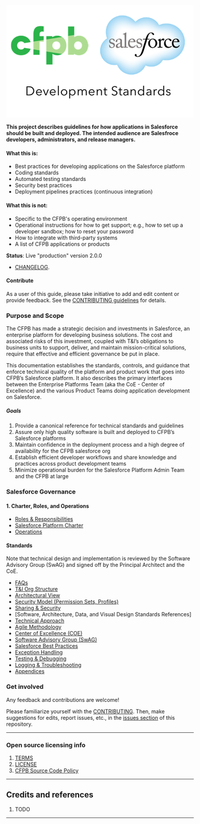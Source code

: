 
<div align="center">
<img alt="CFPB Salesforce Development Standards" src ="img/screenshot.png" />
</div>


**This project describes guidelines for how applications in Salesforce should be built and deployed. The intended audience are Salesfroce developers, administrators, and release managers.**



#### What this **is**:
 - Best practices for developing applications on the Salesforce platform
 - Coding standards
 - Automated testing standards
 - Security best practices
 - Deployment pipelines practices (continuous integration)


#### What this is **not**:
 - Specific to the CFPB's operating environment
 - Operational instructions for how to get support; e.g., how to set up a developer sandbox; how to reset your password
 - How to integrate with third-party systems
 - A list of CFPB applications or products

**Status**:  Live "production" version 2.0.0  
  - [CHANGELOG](CHANGELOG.md).

#### Contribute
As a user of this guide, please take initiative to add and edit content or
provide feedback.  See
the [CONTRIBUTING guidelines](CONTRIBUTING.md) for details.

### Purpose and Scope

The CFPB has made a strategic decision and investments in Salesforce,
an enterprise platform for developing business solutions.
The cost and associated risks of this investment,
coupled with T&I’s obligations to business units to support, deliver, and maintain mission-critical solutions,
require that effective and efficient governance be put in place.

This documentation establishes the standards, controls, and guidance
that enforce technical quality of the platform and product work that goes into CFPB’s Salesforce platform.
It also describes the primary interfaces between the Enterprise Platforms Team (aka the CoE - Center of Excellence)
and the various Product Teams doing application development on Salesforce.

##### Goals

1. Provide a canonical reference for technical standards and guidelines
1. Assure only high quality software is built and deployed to CFPB’s Salesforce platforms
1. Maintain confidence in the deployment process and a high degree of availability for the CFPB salesforce org
1. Establish efficient developer workflows and share knowledge and practices across product development teams
1. Minimize operational burden for the Salesforce Platform Admin Team and the CFPB at large


### Salesforce Governance

#### 1. Charter, Roles, and Operations
- [Roles & Responsibilities](/_pages/roles-&-responsibilities.md)
- [Salesforce Platform Charter](/_pages/mission-vision.md)
- [Operations](/_pages/operations.md)


#### Standards

Note that technical design and implementation is reviewed by the Software Advisory Group (SwAG) 
and signed off by the Principal Architect and the CoE.

- [FAQs](/_pages/FAQs.md)
- [T&I Org Structure](/_pages/Org-Chart.md)
- [Architectural View](/_pages/architecture-view.md)
- [Security Model (Permission Sets, Profiles)](/_pages/Security-Model-(Permission-Sets,-Profiles).md)
- [Sharing & Security](/_pages/Record-Level-Sharing.md)
- [Software, Architecture, Data, and Visual Design Standards References]
- [Technical Approach](/_pages/Technical-Approach.md)
- [Agile Methodology](/_pages/Agile-Methodology.md)
- [Center of Excellence (COE)](/_pages/Center-of-Excellence.md)
- [Software Advisory Group (SwAG)](/_pages/SoftWare-Advisory-Group.md)
- [Salesforce Best Practices](/_pages/Salesforce-Best-Practices.md)
- [Exception Handling](/_pages/Exception-Handling.md)
- [Testing & Debugging](/_pages/Testing-&-Debugging.md)
- [Logging & Troubleshooting](/_pages/Logging-&-Debugging.md)
- [Appendices](/_pages/Appendices.md)

### Get involved

Any feedback and contributions are welcome! 

Please familiarize yourself with the [CONTRIBUTING](CONTRIBUTING.md). Then, make suggestions for edits, report issues, etc., in the [issues section](/issues) of this repository.

----

### Open source licensing info
1. [TERMS](TERMS.md)
2. [LICENSE](LICENSE.md)
3. [CFPB Source Code Policy](https://github.com/cfpb/source-code-policy/)


----

## Credits and references

1. TODO

----


